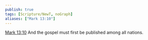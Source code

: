 ```yaml
---
publish: true
tags: [Scripture/NewT, noGraph]
aliases: ["Mark 13:10"]
---
```

[Mark 13:10](https://churchofjesuschrist.org/study/scriptures/nt/mark/13?lang=eng&id=p10#p10) And the gospel must first be published among all nations.
